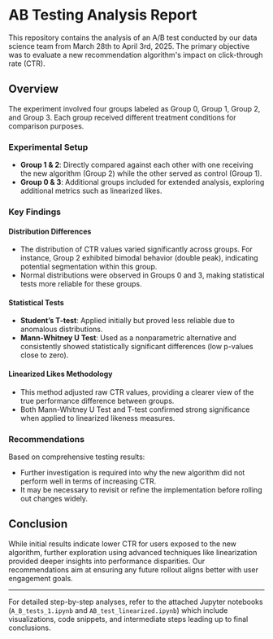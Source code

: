 # AB Testing Analysis Report

This repository contains the analysis of an A/B test conducted by our data science team from March 28th to April 3rd, 2025. The primary objective was to evaluate a new recommendation algorithm's impact on click-through rate (CTR).

## Overview

The experiment involved four groups labeled as Group 0, Group 1, Group 2, and Group 3. Each group received different treatment conditions for comparison purposes.

### Experimental Setup
- **Group 1 & 2**: Directly compared against each other with one receiving the new algorithm (Group 2) while the other served as control (Group 1).
- **Group 0 & 3**: Additional groups included for extended analysis, exploring additional metrics such as linearized likes.

### Key Findings

#### Distribution Differences
- The distribution of CTR values varied significantly across groups. For instance, Group 2 exhibited bimodal behavior (double peak), indicating potential segmentation within this group.
- Normal distributions were observed in Groups 0 and 3, making statistical tests more reliable for these groups.

#### Statistical Tests
- **Student’s T-test**: Applied initially but proved less reliable due to anomalous distributions.
- **Mann-Whitney U Test**: Used as a nonparametric alternative and consistently showed statistically significant differences (low p-values close to zero).

#### Linearized Likes Methodology
- This method adjusted raw CTR values, providing a clearer view of the true performance difference between groups.
- Both Mann-Whitney U Test and T-test confirmed strong significance when applied to linearized likeness measures.

### Recommendations

Based on comprehensive testing results:
- Further investigation is required into why the new algorithm did not perform well in terms of increasing CTR.
- It may be necessary to revisit or refine the implementation before rolling out changes widely.

## Conclusion

While initial results indicate lower CTR for users exposed to the new algorithm, further exploration using advanced techniques like linearization provided deeper insights into performance disparities. Our recommendations aim at ensuring any future rollout aligns better with user engagement goals.

---

For detailed step-by-step analyses, refer to the attached Jupyter notebooks (`A_B_tests_1.ipynb` and `AB_test_linearized.ipynb`) which include visualizations, code snippets, and intermediate steps leading up to final conclusions.
